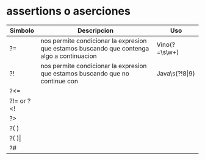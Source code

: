 # assertions o aserciones
|Simbolo|Descripcion|Uso|
|---|---|---|
|?=|nos permite condicionar la expresion que estamos buscando que contenga algo a continuacion|Vino(?=\s\w+)|
|?!|nos permite condicionar la expresion que estamos buscando que no continue con| Java\s(?!8\|9)|
|?<=|||
|?!= or ?<!|||
|?>|||
|?( )|||
|?( )\||||
|?#||||
